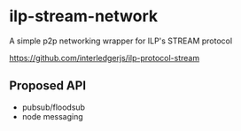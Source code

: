 # ilp-stream-network

A simple p2p networking wrapper for ILP's STREAM protocol

https://github.com/interledgerjs/ilp-protocol-stream

## Proposed API

- pubsub/floodsub
- node messaging
